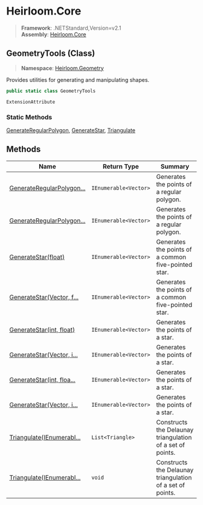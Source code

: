 # Heirloom.Core

> **Framework**: .NETStandard,Version=v2.1  
> **Assembly**: [Heirloom.Core][0]

## GeometryTools (Class)

> **Namespace**: [Heirloom.Geometry][0]

Provides utilities for generating and manipulating shapes.

```cs
public static class GeometryTools
```

`ExtensionAttribute`

### Static Methods

[GenerateRegularPolygon][1], [GenerateStar][2], [Triangulate][3]

## Methods

| Name                           | Return Type           | Summary                                                   |
|--------------------------------|-----------------------|-----------------------------------------------------------|
| [GenerateRegularPolygon...][1] | `IEnumerable<Vector>` | Generates the points of a regular polygon.                |
| [GenerateRegularPolygon...][1] | `IEnumerable<Vector>` | Generates the points of a regular polygon.                |
| [GenerateStar(float)][2]       | `IEnumerable<Vector>` | Generates the points of a common five-pointed star.       |
| [GenerateStar(Vector, f...][2] | `IEnumerable<Vector>` | Generates the points of a common five-pointed star.       |
| [GenerateStar(int, float)][2]  | `IEnumerable<Vector>` | Generates the points of a star.                           |
| [GenerateStar(Vector, i...][2] | `IEnumerable<Vector>` | Generates the points of a star.                           |
| [GenerateStar(int, floa...][2] | `IEnumerable<Vector>` | Generates the points of a star.                           |
| [GenerateStar(Vector, i...][2] | `IEnumerable<Vector>` | Generates the points of a star.                           |
| [Triangulate(IEnumerabl...][3] | `List<Triangle>`      | Constructs the Delaunay triangulation of a set of points. |
| [Triangulate(IEnumerabl...][3] | `void`                | Constructs the Delaunay triangulation of a set of points. |

[0]: ../../Heirloom.Core.md
[1]: GeometryTools/GenerateRegularPolygon.md
[2]: GeometryTools/GenerateStar.md
[3]: GeometryTools/Triangulate.md
